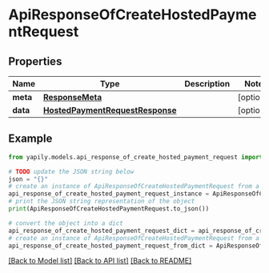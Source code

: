# ApiResponseOfCreateHostedPaymentRequest


## Properties

Name | Type | Description | Notes
------------ | ------------- | ------------- | -------------
**meta** | [**ResponseMeta**](ResponseMeta.md) |  | [optional] 
**data** | [**HostedPaymentRequestResponse**](HostedPaymentRequestResponse.md) |  | [optional] 

## Example

```python
from yapily.models.api_response_of_create_hosted_payment_request import ApiResponseOfCreateHostedPaymentRequest

# TODO update the JSON string below
json = "{}"
# create an instance of ApiResponseOfCreateHostedPaymentRequest from a JSON string
api_response_of_create_hosted_payment_request_instance = ApiResponseOfCreateHostedPaymentRequest.from_json(json)
# print the JSON string representation of the object
print(ApiResponseOfCreateHostedPaymentRequest.to_json())

# convert the object into a dict
api_response_of_create_hosted_payment_request_dict = api_response_of_create_hosted_payment_request_instance.to_dict()
# create an instance of ApiResponseOfCreateHostedPaymentRequest from a dict
api_response_of_create_hosted_payment_request_from_dict = ApiResponseOfCreateHostedPaymentRequest.from_dict(api_response_of_create_hosted_payment_request_dict)
```
[[Back to Model list]](../README.md#documentation-for-models) [[Back to API list]](../README.md#documentation-for-api-endpoints) [[Back to README]](../README.md)


